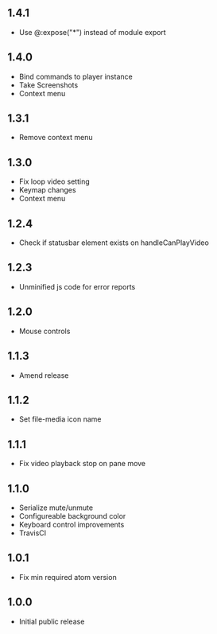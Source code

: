 
## 1.4.1
- Use @:expose("*") instead of module export

## 1.4.0
- Bind commands to player instance
- Take Screenshots
- Context menu

## 1.3.1
- Remove context menu

## 1.3.0
- Fix loop video setting
- Keymap changes
- Context menu

## 1.2.4
- Check if statusbar element exists on handleCanPlayVideo

## 1.2.3
- Unminified js code for error reports

## 1.2.0
- Mouse controls

## 1.1.3
- Amend release

## 1.1.2
- Set file-media icon name

## 1.1.1
- Fix video playback stop on pane move

## 1.1.0
- Serialize mute/unmute
- Configureable background color
- Keyboard control improvements
- TravisCI

## 1.0.1
- Fix min required atom version

## 1.0.0
- Initial public release
